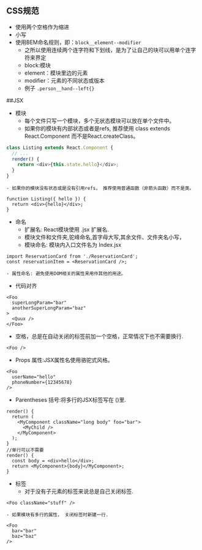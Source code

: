 ## CSS规范
- 使用两个空格作为缩进
- 小写
- 使用BEM命名规则，即：`block__element--modifier`
    - 之所以使用连续两个连字符和下划线，是为了让自己的块可以用单个连字符来界定
    - block:模块
    - element：模块里边的元素
    - modifier：元素的不同状态或版本
    - 例子
    `.person__hand--left{}`

##JSX
 - 模块
    - 每个文件只写一个模块，多个无状态模块可以放在单个文件中。
    - 如果你的模块有内部状态或者是refs, 推荐使用 class extends React.Component 而不是React.createClass。
```javascript
class Listing extends React.Component {
  // ...
  render() {
    return <div>{this.state.hello}</div>;
  }
}
```
    - 如果你的模块没有状态或是没有引用refs， 推荐使用普通函数（非箭头函数）而不是类。
```
function Listing({ hello }) {
  return <div>{hello}</div>;
}
```
 - 命名
    - 扩展名: React模块使用 .jsx 扩展名.  
    - 模块文件和文件夹,驼峰命名,首字母大写,其余文件、文件夹名小写，
    - 模块命名: 模块内入口文件名为 Index.jsx 
```
import ReservationCard from './ReservationCard';
const reservationItem = <ReservationCard />;
```
    - 属性命名: 避免使用DOM相关的属性来用作其他的用途。
 - 代码对齐
```
<Foo
  superLongParam="bar"
  anotherSuperLongParam="baz"
>
  <Quux />
</Foo>
```
- 空格，总是在自动关闭的标签前加一个空格，正常情况下也不需要换行.
```
<Foo />
```
- Props 属性:JSX属性名使用骆驼式风格。
```
<Foo
  userName="hello"
  phoneNumber={12345678}
/>
```
 - Parentheses 括号:将多行的JSX标签写在 ()里. 
```
render() {
  return (
    <MyComponent className="long body" foo="bar">
      <MyChild />
    </MyComponent>
  );
}
//单行可以不需要
render() {
  const body = <div>hello</div>;
  return <MyComponent>{body}</MyComponent>;
}
```
 - 标签
    - 对于没有子元素的标签来说总是自己关闭标签. 
```
<Foo className="stuff" />
```
    - 如果模块有多行的属性， 关闭标签时新建一行.
```
<Foo
  bar="bar"
  baz="baz"
/>
```
